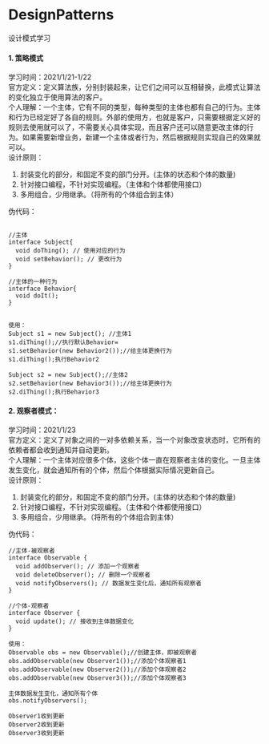 # DesignPatterns
设计模式学习


#### 1. 策略模式
学习时间：2021/1/21-1/22 <br>
官方定义：定义算法族，分别封装起来，让它们之间可以互相替换，此模式让算法的变化独立于使用算法的客户。<br>
个人理解：一个主体，它有不同的类型，每种类型的主体也都有自己的行为。主体和行为已经定好了各自的规则。外部的使用方，也就是客户，只需要根据定义好的规则去使用就可以了，不需要关心具体实现，而且客户还可以随意更改主体的行为。如果需要新增业务，新建一个主体或者行为，然后根据规则实现自己的效果就可以。<br>
设计原则：<br>
1. 封装变化的部分，和固定不变的部门分开。(主体的状态和个体的数量)
2. 针对接口编程，不针对实现编程。（主体和个体都使用接口）
3. 多用组合，少用继承。（将所有的个体组合到主体）

伪代码： <br>
```

//主体
interface Subject{
  void doThing(); // 使用对应的行为
  void setBehavior(); // 更改行为
}

//主体的一种行为
interface Behavior{
  void doIt();
}


使用：
Subject s1 = new Subject(); //主体1
s1.diThing();//执行默认Behavior=
s1.setBehavior(new Behavior2());//给主体更换行为
s1.diThing();执行Behavior2

Subject s2 = new Subject();//主体2
s2.setBehavior(new Behavior3());//给主体更换行为
s2.diThing();执行Behavior3
```


#### 2. 观察者模式：
学习时间：2021/1/23 <br>
官方定义：定义了对象之间的一对多依赖关系，当一个对象改变状态时，它所有的依赖者都会收到通知并自动更新。<br>
个人理解：一个主体对应很多个体，这些个体一直在观察者主体的变化。一旦主体发生变化，就会通知所有的个体，然后个体根据实际情况更新自己。<br>
设计原则：<br>
1. 封装变化的部分，和固定不变的部门分开。(主体的状态和个体的数量)
2. 针对接口编程，不针对实现编程。（主体和个体都使用接口）
3. 多用组合，少用继承。（将所有的个体组合到主体）

伪代码： <br>
```
//主体-被观察者
interface Observable {
  void addObserver(); // 添加一个观察者
  void deleteObserver(); // 删除一个观察者
  void notifyObservers(); // 数据发生变化后，通知所有观察者
}

//个体-观察者
interface Observer {
  void update(); // 接收到主体数据变化
}

使用：
Observable obs = new Observable();//创建主体，即被观察者
obs.addObservable(new Observer1());//添加个体观察者1
obs.addObservable(new Observer2());//添加个体观察者2
obs.addObservable(new Observer3());//添加个体观察者3

主体数据发生变化，通知所有个体
obs.notifyObservers();

Observer1收到更新
Observer2收到更新
Observer3收到更新
```
